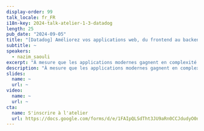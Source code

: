 ```yaml
---
display-order: 99
talk_locale: fr_FR
i18n-key: 2024-talk-atelier-1-3-datadog
length: 25
pub_date: "2024-09-05"
title: "[Datadog] Améliorez vos applications web, du frontend au backend"
subtitle: ~
speakers:
  - nazim_saouli
excerpt: "À mesure que les applications modernes gagnent en complexité avec l'utilisation de microservices, de micro-frontends et de déploiements rapides en CI/CD, garantir des performances optimales et une expérience utilisateur fluide devient un défi. Découvrez comment surveiller, mesurer et optimiser en toute confiance les performances de votre application à travers des systèmes distribués, afin d'offrir une expérience utilisateur exceptionnelle.  "
description: "À mesure que les applications modernes gagnent en complexité avec l'utilisation de microservices, de micro-frontends et de déploiements rapides en CI/CD, garantir des performances optimales et une expérience utilisateur fluide devient un défi. Découvrez comment surveiller, mesurer et optimiser en toute confiance les performances de votre application à travers des systèmes distribués, afin d'offrir une expérience utilisateur exceptionnelle."
slides:
  name: ~
  url: ~
video:
  name: ~
  url: ~
cta:
  name: S'inscrire à l'atelier
  url: https://docs.google.com/forms/d/e/1FAIpQLSdTht3JU9aRn0CCJdudyO0noyHAXVj33TyQDs7RH0NtFAsjwQ/viewform
---
```

